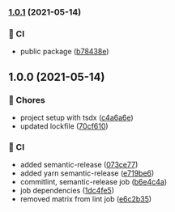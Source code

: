 ### [1.0.1](https://github.com/unleash-client-browser/client/compare/v1.0.0...v1.0.1) (2021-05-14)


### :repeat_one: CI

* public package ([b78438e](https://github.com/unleash-client-browser/client/commit/b78438eda4d23f65652cced8ba0613a2b56117e3))

## 1.0.0 (2021-05-14)


### :cactus: Chores

* project setup with tsdx ([c4a6a6e](https://github.com/unleash-client-browser/client/commit/c4a6a6e665ae6ea259b22a51eebb4d4ab91ffb5c))
* updated lockfile ([70cf610](https://github.com/unleash-client-browser/client/commit/70cf610063267d80a34ab996c69757261fbdc314))


### :repeat_one: CI

* added semantic-release ([073ce77](https://github.com/unleash-client-browser/client/commit/073ce77979e40224a1d37b8c64c74cac36296207))
* added yarn semantic-release ([e719be6](https://github.com/unleash-client-browser/client/commit/e719be6f837208cbccf8749ee30332d21883c46a))
* commitlint, semantic-release job ([b6e4c4a](https://github.com/unleash-client-browser/client/commit/b6e4c4a777034a3765cbc85b511fa8a5052ffb74))
* job dependencies ([1dc4fe5](https://github.com/unleash-client-browser/client/commit/1dc4fe549191831126b168fd1ef9b54a2ac4482a))
* removed matrix from lint job ([e6c2b35](https://github.com/unleash-client-browser/client/commit/e6c2b354fffbaecbd57ca90c0c52b5dd11e6de44))
